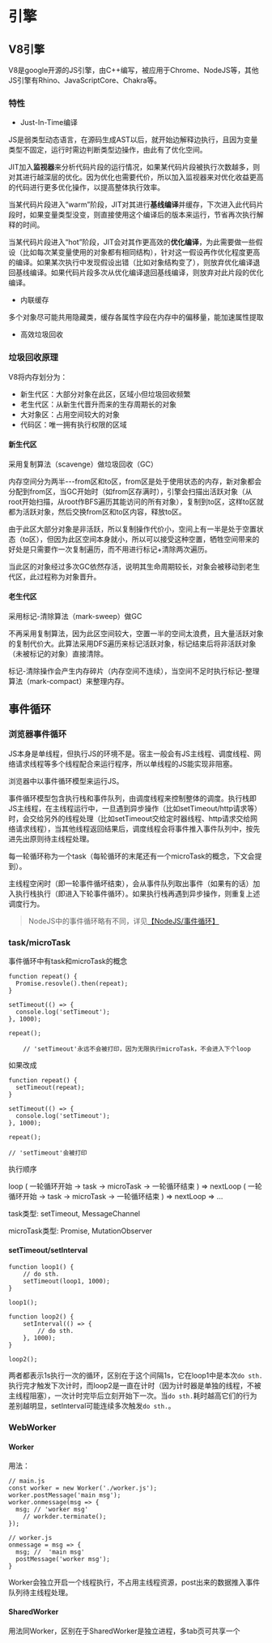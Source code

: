 # 引擎

## V8引擎

V8是google开源的JS引擎，由C++编写，被应用于Chrome、NodeJS等，其他JS引擎有Rhino、JavaScriptCore、Chakra等。

### 特性

- Just-In-Time编译

JS是弱类型动态语言，在源码生成AST以后，就开始边解释边执行，且因为变量类型不固定，运行时需边判断类型边操作，由此有了优化空间。

JIT加入**监视器**来分析代码片段的运行情况，如果某代码片段被执行次数越多，则对其进行越深层的优化。因为优化也需要代价，所以加入监视器来对优化收益更高的代码进行更多优化操作，以提高整体执行效率。

当某代码片段进入“warm”阶段，JIT对其进行**基线编译**并缓存，下次进入此代码片段时，如果变量类型没变，则直接使用这个编译后的版本来运行，节省再次执行解释的时间。

当某代码片段进入“hot”阶段，JIT会对其作更高效的**优化编译**，为此需要做一些假设（比如每次某变量使用的对象都有相同结构），针对这一假设再作优化程度更高的编译。如果某次执行中发现假设出错（比如对象结构变了），则放弃优化编译退回基线编译。如果代码片段多次从优化编译退回基线编译，则放弃对此片段的优化编译。

- 内联缓存

多个对象尽可能共用隐藏类，缓存各属性字段在内存中的偏移量，能加速属性提取

- 高效垃圾回收

### 垃圾回收原理

V8将内存划分为：

- 新生代区：大部分对象在此区，区域小但垃圾回收频繁
- 老生代区：从新生代晋升而来的生存周期长的对象
- 大对象区：占用空间较大的对象
- 代码区：唯一拥有执行权限的区域

#### 新生代区

采用复制算法（scavenge）做垃圾回收（GC）

内存空间分为两半---from区和to区，from区是处于使用状态的内存，新对象都会分配到from区，当GC开始时（如from区存满时），引擎会扫描出活跃对象（从root开始扫描，从root作BFS遍历其能访问的所有对象），复制到to区，这样to区就都为活跃对象，然后交换from区和to区内容，释放to区。

由于此区大部分对象是非活跃，所以复制操作代价小，空间上有一半是处于空置状态（to区），但因为此区空间本身就小，所以可以接受这种空置，牺牲空间带来的好处是只需要作一次复制遍历，而不用进行标记+清除两次遍历。

当此区的对象经过多次GC依然存活，说明其生命周期较长，对象会被移动到老生代区，此过程称为对象晋升。

#### 老生代区

采用标记-清除算法（mark-sweep）做GC

不再采用复制算法，因为此区空间较大，空置一半的空间太浪费，且大量活跃对象的复制代价大。此算法采用DFS遍历来标记活跃对象，标记结束后将非活跃对象（未被标记的对象）直接清除。

标记-清除操作会产生内存碎片（内存空间不连续），当空间不足时执行标记-整理算法（mark-compact）来整理内存。

## 事件循环

### 浏览器事件循环

JS本身是单线程，但执行JS的环境不是。宿主一般会有JS主线程、调度线程、网络请求线程等多个线程配合来运行程序，所以单线程的JS能实现非阻塞。

浏览器中以事件循环模型来运行JS。

事件循环模型包含执行栈和事件队列，由调度线程来控制整体的调度。执行栈即JS主线程，在主线程运行中，一旦遇到异步操作（比如setTimeout/http请求等）时，会交给另外的线程处理（比如setTimeout交给定时器线程、http请求交给网络请求线程），当其他线程返回结果后，调度线程会将事件推入事件队列中，按先进先出原则待主线程处理。

每一轮循环称为一个task（每轮循环的末尾还有一个microTask的概念，下文会提到）。

主线程空闲时（即一轮事件循坏结束），会从事件队列取出事件（如果有的话）加入执行栈执行（即进入下轮事件循环）。如果执行栈再遇到异步操作，则重复上述调度行为。

> NodeJS中的事件循环略有不同，详见[【NodeJS/事件循环】](/node/loop)

### task/microTask

事件循环中有task和microTask的概念

	function repeat() {
	  Promise.resovle().then(repeat);
	}
	
	setTimeout(() => {
	  console.log('setTimeout');
	}, 1000);
	
	repeat();
		
		// 'setTimeout'永远不会被打印，因为无限执行microTask，不会进入下个loop
		
如果改成
		
	function repeat() {
	  setTimeout(repeat);
	}
	
	setTimeout(() => {
	  console.log('setTimeout');
	}, 1000);
	
	repeat();
	
	// 'setTimeout'会被打印
		
执行顺序

loop ( 一轮循环开始 -> task -> microTask -> 一轮循环结束 ) => nextLoop ( 一轮循环开始 -> task -> microTask -> 一轮循环结束 ) => nextLoop => ...

task类型: setTimeout, MessageChannel

microTask类型: Promise, MutationObserver

#### setTimeout/setInterval

	function loop1() {
		// do sth.
		setTimeout(loop1, 1000);
	}
	
	loop1();

	function loop2() {
		setInterval(() => {
			// do sth.
		}, 1000);
	}

	loop2();

两者都表示1s执行一次的循环，区别在于这个间隔1s，它在loop1中是本次`do sth.`执行完才触发下次计时，而loop2是一直在计时（因为计时器是单独的线程，不被主线程阻塞），一次计时完毕后立刻开始下一次。当`do sth.`耗时越高它们的行为差别越明显，setInterval可能连续多次触发`do sth.`。

### WebWorker

#### Worker

用法：

	// main.js
	const worker = new Worker('./worker.js');
	worker.postMessage('main msg');
	worker.onmessage(msg => {
	  msg; // 'worker msg'
		// workder.terminate();  
	});

	// worker.js
	onmessage = msg => {
	  msg; //  'main msg'
	  postMessage('worker msg');
	}

Worker会独立开启一个线程执行，不占用主线程资源，post出来的数据推入事件队列待主线程处理。

#### SharedWorker

用法同Worker，区别在于SharedWorker是独立进程，多tab页可共享一个
	

	
